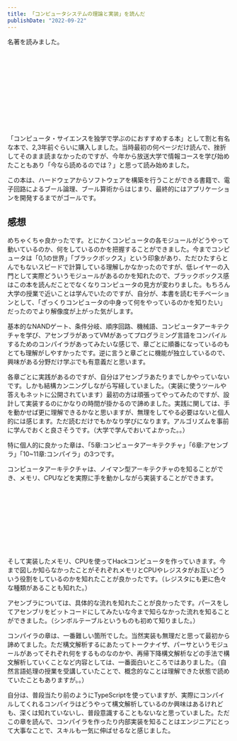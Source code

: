 ```yaml
---
title: 「コンピュータシステムの理論と実装」を読んだ
publishDate: "2022-09-22"
---
```


名著を読みました。

<div class="iframely-embed"><div class="iframely-responsive" style="height: 170px; padding-bottom: 0;"><a href="https://www.oreilly.co.jp//books/9784873117126/" data-iframely-url="//iframely.net/UEt7jtF"></a></div></div>

「コンピュータ・サイエンスを独学で学ぶのにおすすめする本」として割と有名な本で、2,3年前ぐらいに購入しました。当時最初の何ページだけ読んで、挫折してそのまま読まなかったのですが、今年から放送大学で情報コースを学び始めたこともあり「今なら読めるのでは？」と思って読み始めました。

この本は、ハードウェアからソフトウェアを構築を行うことができる書籍で、電子回路によるブール論理、ブール算術からはじまり、最終的にはアプリケーションを開発するまでがゴールです。

## 感想

めちゃくちゃ良かったです。とにかくコンピュータの各モジュールがどうやって動いているのか、何をしているのかを把握することができました。今までコンピュータは「0,1の世界」「ブラックボックス」という印象があり、ただひたすらとんでもないスピードで計算している理解しかなかったのですが、低レイヤーの入門として実際どういうモジュールがあるのかを知れたので、ブラックボックス感はこの本を読んだことでなくなりコンピュータの見方が変わりました。もちろん大学の授業で近いことは学んでいたのですが、自分が、本書を読むモチベーションとして、「ざっくりコンピュータの中身って何をやっているのかを知りたい」だったのでより解像度が上がった気がします。

基本的なNANDゲート、条件分岐、順序回路、機械語、コンピュータアーキテクチャを学び、アセンブラがあってVMがあってプログラミング言語をコンパイルするためのコンパイラがあってみたいな感じで、章ごとに順番になっているのもとても理解がしやすかったです。逆に言うと章ごとに機能が独立しているので、興味がある分野だけ学ぶでも有意義だと思います。

各章ごとに実践があるのですが、自分はアセンブラあたりまでしかやっていないです。しかも結構カンニングしながら写経していました。（実装に使うツールや答えもネットに公開されています）最初の方は頑張ってやってみたのですが、設計して実装するのにかなりの時間が掛かるので諦めました。実践に関しては、手を動かせば更に理解できるかなと思いますが、無理をしてやる必要はないと個人的には感じます。ただ読むだけでもかなり学びになります。アルゴリズムを事前に学んでおくと良さそうです。（大学で学んでおいてよかった。。）

特に個人的に良かった章は、「5章:コンピュータアーキテクチャ」「6章:アセンブラ」「10~11章:コンパイラ」の3つです。

コンピュータアーキテクチャは、ノイマン型アーキテクチャのを知ることができ、メモリ、CPUなどを実際に手を動かしながら実装することができます。

<div class="iframely-embed"><div class="iframely-responsive" style="height: 140px; padding-bottom: 0;"><a href="https://ja.wikipedia.org/wiki/%E3%83%8E%E3%82%A4%E3%83%9E%E3%83%B3%E5%9E%8B" data-iframely-url="//iframely.net/NIyPICl?card=small"></a></div></div>


そして実装したメモリ、CPUを使ってHackコンピュータを作っていきます。今まで図しか知らなかったことがそれぞれメモリとCPUやレジスタがお互いどういう役割をしているのかを知れたことが良かったです。（レジスタにも更に色々な種類があることも知れた。）


アセンブラについては、具体的な流れを知れたことが良かったです。パースをしてアセンブリをビットコードにしてみたいな今まで知らなかった流れを知ることができました。（シンボルテーブルというものも初めて知りました。）

コンパイラの章は、一番難しい箇所でした。当然実装も無理だと思って最初から諦めてました。ただ構文解析するにあたってトークナイザ、パーサというモジュールがあってそれぞれ何をするものなのかや、再帰下降構文解析などの手法で構文解析していくことなど内容としては、一番面白いところではありました。（自然言語処理の授業を受講していたことで、概念的なことは理解できた状態で読めていたこともありますが。。）

自分は、普段当たり前のようにTypeScriptを使っていますが、実際にコンパイルしてくれるコンパイラはどうやって構文解析しているのか興味はあるけれども、深くは知れていないし、普段意識することもないなと思っていました。ただこの章を読んで、コンパイラを作ったり内部実装を知ることはエンジニアにとって大事なことで、スキルも一気に伸ばせるなと感じました。










